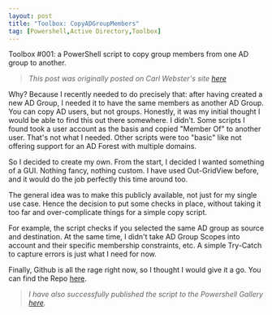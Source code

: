 ```yaml
---
layout: post
title: "Toolbox: CopyADGroupMembers"
tag: [Powershell,Active Directory,Toolbox]
---
```

Toolbox #001: a PowerShell script to copy group members from one AD group to another.

> *This post was originally posted on Carl Webster's site [here](https://carlwebster.com/bart-jacobss-toolbox-copyadgroupmembers/)*

Why? Because I recently needed to do precisely that: after having created a new AD Group, I needed it to have the same members as another AD Group. You can copy AD users, but not groups. Honestly, it was my initial thought I would be able to find this out there somewhere. I didn't. Some scripts I found took a user account as the basis and copied "Member Of" to another user. That's not what I needed. Other scripts were too "basic" like not offering support for an AD Forest with multiple domains.

So I decided to create my own. From the start, I decided I wanted something of a GUI. Nothing fancy, nothing custom. I have used Out-GridView before, and it would do the job perfectly this time around too.

The general idea was to make this publicly available, not just for my single use case. Hence the decision to put some checks in place, without taking it too far and over-complicate things for a simple copy script.

For example, the script checks if you selected the same AD group as source and destination. At the same time, I didn't take AD Group Scopes into account and their specific membership constraints, etc. A simple Try-Catch to capture errors is just what I need for now.

Finally, Github is all the rage right now, so I thought I would give it a go.
You can find the Repo [here](https://github.com/Cloudsparkle/CopyADGroupMembers).

> *I have also successfully published the script to the Powershell Gallery [here](https://www.powershellgallery.com/packages/CopyADGroupMembers/1.0).*
